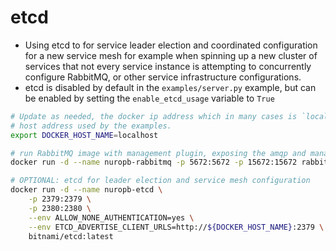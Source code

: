 # etcd

* Using etcd to for service leader election and coordinated configuration for a new service mesh for example
  when spinning up a new cluster of services that not every service instance is attempting to concurrently
  configure RabbitMQ, or other service infrastructure configurations.
* etcd is disabled by default in the `examples/server.py` example, but can be enabled by setting the
  `enable_etcd_usage` variable to `True`

```bash
# Update as needed, the docker ip address which in many cases is `localhost`. this will also be the RabbitMQ 
# host address used by the examples.
export DOCKER_HOST_NAME=localhost

# run RabbitMQ image with management plugin, exposing the amqp and management ports
docker run -d --name nuropb-rabbitmq -p 5672:5672 -p 15672:15672 rabbitmq:3-management

# OPTIONAL: etcd for leader election and service mesh configuration
docker run -d --name nuropb-etcd \
    -p 2379:2379 \
    -p 2380:2380 \
    --env ALLOW_NONE_AUTHENTICATION=yes \
    --env ETCD_ADVERTISE_CLIENT_URLS=http://${DOCKER_HOST_NAME}:2379 \
    bitnami/etcd:latest
```
